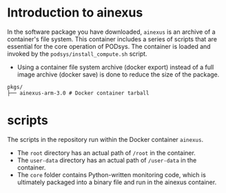 
# Introduction to ainexus

In the software package you have downloaded, `ainexus` is an archive of a container's file system. This container includes a series of scripts that are essential for the core operation of PODsys. The container is loaded and invoked by the `podsys/install_compute.sh` script.
- Using a container file system archive (docker export) instead of a full image archive (docker save) is done to reduce the size of the package.
```
pkgs/
├── ainexus-arm-3.0 # Docker container tarball
```

# scripts

The scripts in the repository run within the Docker container `ainexus`.

- The `root` directory has an actual path of `/root` in the container.
- The `user-data` directory has an actual path of `/user-data` in the container.
- The `core` folder contains Python-written monitoring code, which is ultimately packaged into a binary file and run in the ainexus container.